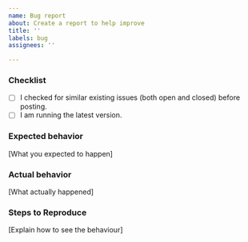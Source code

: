 ```yaml
---
name: Bug report
about: Create a report to help improve
title: ''
labels: bug
assignees: ''

---
```


<!--
Please only post a bug report if you are willing to perform some testing to help solve the problem. 
-->

### Checklist
- [ ] I checked for similar existing issues (both open and closed) before posting.
- [ ] I am running the latest version.

### Expected behavior
[What you expected to happen]

### Actual behavior
[What actually happened]

<!--
  Check the HA logs (Configuration -> Info) for possible errors 
-->

### Steps to Reproduce
[Explain how to see the behaviour]